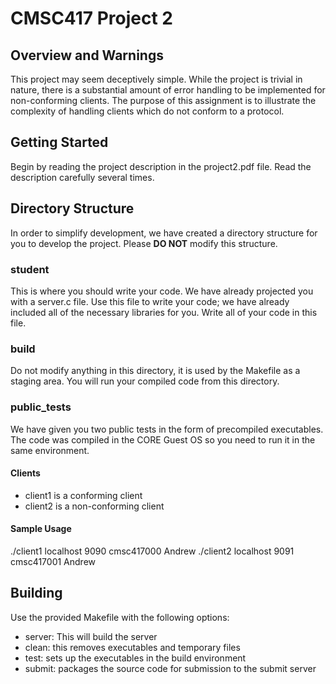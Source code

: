 # CMSC417 Project 2

## Overview and Warnings
This project may seem deceptively simple. While the project is trivial in nature, there is a substantial amount of error handling to be implemented for non-conforming clients. The purpose of this assignment is to illustrate the complexity of handling clients which do not conform to a protocol. 


## Getting Started
Begin by reading the project description in the project2.pdf file. Read the description carefully several times. 



## Directory Structure
In order to simplify development, we have created a directory structure for you to develop the project. Please **DO NOT** modify this structure. 

### student
This is where you should write your code. We have already projected you with a server.c file. Use this file to write your code; we have already included all of the necessary libraries for you. Write all of your code in this file.

### build
Do not modify anything in this directory, it is used by the Makefile as a staging area. You will run your compiled code from this directory.

### public_tests
We have given you two public tests in the form of precompiled executables. The code was compiled in the CORE Guest OS so you need to run it in the same environment. 

#### Clients
* client1 is a conforming client
* client2 is a non-conforming client

#### Sample Usage
./client1 localhost 9090 cmsc417000 Andrew
./client2 localhost 9091 cmsc417001 Andrew 

## Building
Use the provided Makefile with the following options:

* server: This will build the server
* clean: this removes executables and temporary files
* test: sets up the executables in the build environment 
* submit: packages the source code for submission to the submit server
